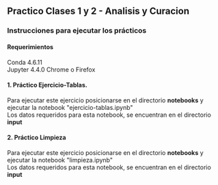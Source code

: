 ## Practico Clases 1 y 2 - Analisis y Curacion

### Instrucciones para ejecutar los prácticos
  
  
#### Requerimientos

Conda 4.6.11  
Jupyter 4.4.0
Chrome o Firefox  
  
#### 1. Práctico Ejercicio-Tablas.
Para ejecutar este ejercicio posicionarse en el directorio __notebooks__ y ejecutar la notebook "ejercicio-tablas.ipynb"  
Los datos requeridos para esta notebook, se encuentran en el directorio __input__  
  
  
#### 2. Práctico Limpieza  
Para ejecutar este ejercicio posicionarse en el directorio __notebooks__ y ejecutar la notebook "limpieza.ipynb"  
Los datos requeridos para esta notebook, se encuentran en el directorio __input__  



